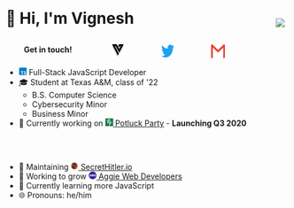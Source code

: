 <div style="width: 100%; display: flex; flex-wrap: nowrap; justify-content: space-between; align-items: center">

<div style="margin-top: 15px; width: 85%">
<h1> 👋 Hi, I'm Vignesh </h1>

<div style="display: flex; align-items: flex-end; justify-content: space-around;">
<h4 style="margin-right: 5px; line-height: 1px;">Get in touch!</h4>
<a href="https://vigneshjoglekar.com">
	<img src="./images/Logo.svg" width="25" height="25" style="">
</a>
<a href="https://twitter.com/Vigasaurus">
	<img src="./images/Twitter.svg" width="25" height="25" style="">
</a>
<a href="mailto:hey@vigneshjoglekar.com">
	<img src="./images/Gmail.svg" width="25" height="25" style="">
</a>
<!-- <a href="">
	<img src="./images/LinkedIn.svg" width="25" height="25" style="">
</a> -->
</div>
</div>

<span style="margin: 15px 0 0 15px;">
<img src="./images/profile.png" style="max-width: 175px; max-height: 175px;">
</span>

</div>

- <img src="./images/Typescript.svg" style="height: 1em;"> Full-Stack JavaScript Developer
- 🎓 Student at Texas A&M, class of '22
	- B.S. Computer Science
	- Cybersecurity Minor
	- Business Minor
- 💼 Currently working on <a href="https://potluckparty.com/"><img src="./images/PLP-logo.png" style="height: 1em;"> Potluck Party</a> - <strong>Launching Q3 2020</strong>
<br>
<br>

- 🌟 Maintaining <a href="https://github.com/cozuya/secret-hitler/"><img src="./images/SH-logo.png" style="height: 1em;"> SecretHitler.io</a>
- 💯 Working to grow <a href="https://www.aggiedevelopers.com/"><img src="./images/AWD-logo.png" style="height: 1em;"> Aggie Web Developers</a>
- 🌱 Currently learning more JavaScript
- 🌐 Pronouns: he/him